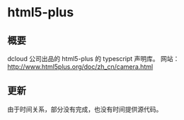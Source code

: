# html5-plus

## 概要

dcloud 公司出品的 html5-plus 的 typescript 声明库。
网站：http://www.html5plus.org/doc/zh_cn/camera.html

## 更新

由于时间关系，部分没有完成，也没有时间提供源代码。
